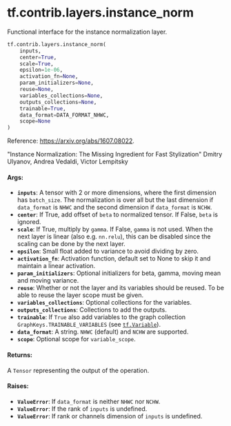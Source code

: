 <div itemscope itemtype="http://developers.google.com/ReferenceObject">
<meta itemprop="name" content="tf.contrib.layers.instance_norm" />
<meta itemprop="path" content="Stable" />
</div>

# tf.contrib.layers.instance_norm

Functional interface for the instance normalization layer.

``` python
tf.contrib.layers.instance_norm(
    inputs,
    center=True,
    scale=True,
    epsilon=1e-06,
    activation_fn=None,
    param_initializers=None,
    reuse=None,
    variables_collections=None,
    outputs_collections=None,
    trainable=True,
    data_format=DATA_FORMAT_NHWC,
    scope=None
)
```

<!-- Placeholder for "Used in" -->

Reference: https://arxiv.org/abs/1607.08022.

  "Instance Normalization: The Missing Ingredient for Fast Stylization"
  Dmitry Ulyanov, Andrea Vedaldi, Victor Lempitsky

#### Args:


* <b>`inputs`</b>: A tensor with 2 or more dimensions, where the first dimension has
  `batch_size`. The normalization is over all but the last dimension if
  `data_format` is `NHWC` and the second dimension if `data_format` is
  `NCHW`.
* <b>`center`</b>: If True, add offset of `beta` to normalized tensor. If False, `beta`
  is ignored.
* <b>`scale`</b>: If True, multiply by `gamma`. If False, `gamma` is
  not used. When the next layer is linear (also e.g. `nn.relu`), this can be
  disabled since the scaling can be done by the next layer.
* <b>`epsilon`</b>: Small float added to variance to avoid dividing by zero.
* <b>`activation_fn`</b>: Activation function, default set to None to skip it and
  maintain a linear activation.
* <b>`param_initializers`</b>: Optional initializers for beta, gamma, moving mean and
  moving variance.
* <b>`reuse`</b>: Whether or not the layer and its variables should be reused. To be
  able to reuse the layer scope must be given.
* <b>`variables_collections`</b>: Optional collections for the variables.
* <b>`outputs_collections`</b>: Collections to add the outputs.
* <b>`trainable`</b>: If `True` also add variables to the graph collection
  `GraphKeys.TRAINABLE_VARIABLES` (see <a href="../../../tf/Variable.md"><code>tf.Variable</code></a>).
* <b>`data_format`</b>: A string. `NHWC` (default) and `NCHW` are supported.
* <b>`scope`</b>: Optional scope for `variable_scope`.


#### Returns:

A `Tensor` representing the output of the operation.



#### Raises:


* <b>`ValueError`</b>: If `data_format` is neither `NHWC` nor `NCHW`.
* <b>`ValueError`</b>: If the rank of `inputs` is undefined.
* <b>`ValueError`</b>: If rank or channels dimension of `inputs` is undefined.